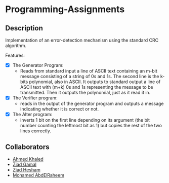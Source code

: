 # Programming-Assignments


## Description

Implementation of an error-detection mechanism using the standard CRC algorithm.

Features:
- [x] The Generator Program:
	- Reads from standard input a line of ASCII text containing an m-bit message consisting of a string of 0s and 1s. The second line is the k-bits polynomial, also in ASCII. It outputs to standard output a line of ASCII text with (m+k) 0s and 1s representing the message to be transmitted. Then it outputs the polynomial, just as it read it in.
- [x] The Verifier program:
	- reads in the output of the generator program and outputs a message indicating whether it is correct or not.
- [x] The Alter program:
	- inverts 1 bit on the first line depending on its argument (the bit number counting the leftmost bit as 1) but copies the rest of the two lines correctly.



## Collaborators

- [Ahmed Khaled](https://github.com/AhmedKhaledGamil)
- [Ziad Gamal](https://github.com/ZIZO96)
- [Ziad Hesham](https://github.com/ziadhesham)
- [Mohamed AbdElRaheem](https://github.com/MohamedRaheem)
